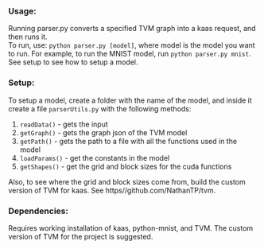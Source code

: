 ### Usage:
Running parser.py converts a specified TVM graph into a kaas request, and then runs it. 
<br>
To run, use: `python parser.py [model]`, where model is the model you want to run. For example, to run the MNIST model, run `python parser.py mnist`. See setup to see how to setup a model.
<br>


### Setup: 
To setup a model, create a folder with the name of the model, and inside it create a file `parserUtils.py` with the following methods: <br>
1. `readData()` - gets the input  <br>
2. `getGraph()` - gets the graph json of the TVM model <br>
3. `getPath()` - gets the path to a file with all the functions used in the model <br>
4. `loadParams()` - get the constants in the model <br>
5. `getShapes()` - get the grid and block sizes for the cuda functions <br> 



Also, to see where the grid and block sizes come from, build the custom version of TVM for kaas. See https//github.com/NathanTP/tvm. 



### Dependencies: 
Requires working installation of kaas, python-mnist, and TVM. The custom version of TVM for the project is suggested. 
